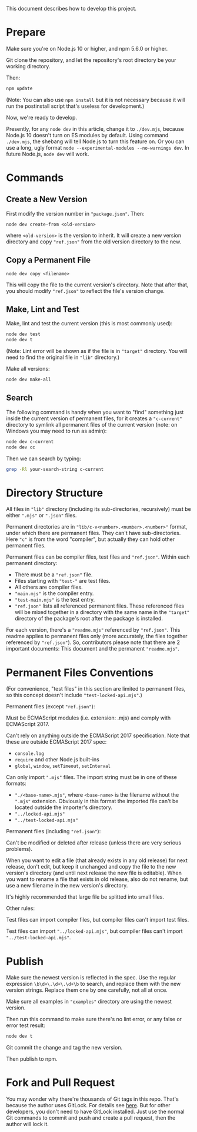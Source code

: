 This document describes how to develop this project.

Prepare
=======

Make sure you're on Node.js 10 or higher, and npm 5.6.0 or higher.

Git clone the repository, and let the repository's root directory be your working directory.

Then:

```bash
npm update
```

(Note: You can also use `npm install` but it is not necessary because it will run the postinstall script that's useless for development.)

Now, we're ready to develop.

Presently, for any `node dev` in this article, change it to `./dev.mjs`, because Node.js 10 doesn't turn on ES modules by default. Using command `./dev.mjs`, the shebang will tell Node.js to turn this feature on. Or you can use a long, ugly format `node --experimental-modules --no-warnings dev`. In future Node.js, `node dev` will work.

Commands
========

Create a New Version
--------------------

First modify the version number in `"package.json"`. Then:

```
node dev create-from <old-version>
```

where `<old-version>` is the version to inherit. It will create a new version directory and copy `"ref.json"` from the old version directory to the new.

Copy a Permanent File
---------------------

```
node dev copy <filename>
```

This will copy the file to the current version's directory. Note that after that, you should modify `"ref.json"` to reflect the file's version change.

Make, Lint and Test
-------------------

Make, lint and test the current version (this is most commonly used):

```bash
node dev test
node dev t
```

(Note: Lint error will be shown as if the file is in `"target"` directory. You will need to find the original file in `"lib"` directory.)

Make all versions:

```bash
node dev make-all
```

Search
------

The following command is handy when you want to "find" something just inside the current version of permanent files, for it creates a `"c-current"` directory to symlink all permanent files of the current version (note: on Windows you may need to run as admin):

```bash
node dev c-current
node dev cc
```

Then we can search by typing:

```bash
grep -Rl your-search-string c-current
```

Directory Structure
===================

All files in `"lib"` directory (including its sub-directories, recursively) must be either `".mjs"` or `".json"` files.

Permanent directories are in `"lib/c-v<number>.<number>.<number>"` format, under which there are permanent files. They can't have sub-directories. Here `"c"` is from the word "compiler", but actually they can hold other permanent files.

Permanent files can be compiler files, test files and `"ref.json"`. Within each permanent directory:

- There must be a `"ref.json"` file.
- Files starting with `"test-"` are test files.
- All others are compiler files.
- `"main.mjs"` is the compiler entry.
- `"test-main.mjs"` is the test entry.
- `"ref.json"` lists all referenced permanent files. These referenced files will be mixed together in a directory with the same name in the `"target"` directory of the package's root after the package is installed.

For each version, there's a `"readme.mjs"` referenced by `"ref.json"`. This readme applies to permanent files only (more accurately, the files together referenced by `"ref.json"`). So, contributors please note that there are 2 important documents: This document and the permanent `"readme.mjs"`.

Permanent Files Conventions
===========================

(For convenience, "test files" in this section are limited to permanent files, so this concept doesn't include `"test-locked-api.mjs"`.)

Permanent files (except `"ref.json"`):

Must be ECMAScript modules (i.e. extension: .mjs) and comply with ECMAScript 2017.

Can't rely on anything outside the ECMAScript 2017 specification. Note that these are outside ECMAScript 2017 spec:

- `console.log`
- `require` and other Node.js built-ins
- `global`, `window`, `setTimeout`, `setInterval`

Can only import `".mjs"` files. The import string must be in one of these formats:

- `"./<base-name>.mjs"`, where `<base-name>` is the filename without the `".mjs"` extension. Obviously in this format the imported file can't be located outside the importer's directory.
- `"../locked-api.mjs"`
- `"../test-locked-api.mjs"`

Permanent files (including `"ref.json"`):

Can't be modified or deleted after release (unless there are very serious problems).

When you want to edit a file (that already exists in any old release) for next release, don't edit, but keep it unchanged and copy the file to the new version's directory (and until next release the new file is editable). When you want to rename a file that exists in old release, also do not rename, but use a new filename in the new version's directory.

It's highly recommended that large file be splitted into small files.

Other rules:

Test files can import compiler files, but compiler files can't import test files.

Test files can import `"../locked-api.mjs"`, but compiler files can't import `"../test-locked-api.mjs"`.

Publish
=======

Make sure the newest version is reflected in the spec. Use the regular expression `\b\d+\.\d+\.\d+\b` to search, and replace them with the new version strings. Replace them one by one carefully, not all at once.

Make sure all examples in `"examples"` directory are using the newest version.

Then run this command to make sure there's no lint error, or any false or error test result:

```bash
node dev t
```

Git commit the change and tag the new version.

Then publish to npm.

Fork and Pull Request
=====================

You may wonder why there're thousands of Git tags in this repo. That's because the author uses GitLock. For details see [here](https://www.npmjs.com/package/gitlock). But for other developers, you don't need to have GitLock installed. Just use the normal Git commands to commit and push and create a pull request, then the author will lock it.
